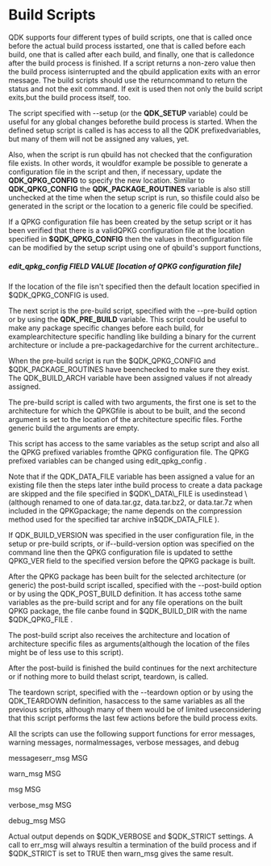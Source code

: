 # Build Scripts

QDK supports four different types of build scripts, one that is called once before the actual build process isstarted, one that is called before each build, one that is called after each build, and finally, one that is calledonce after the build process is finished. If a script returns a non-zero value then the build process isinterrupted and the qbuild application exits with an error message. The build scripts should use the returncommand to return the status and not the exit command. If exit is used then not only the build script exits,but the build process itself, too.

The script specified with --setup \(or the **QDK\_SETUP** variable\) could be useful for any global changes beforethe build process is started. When the defined setup script is called is has access to all the QDK prefixedvariables, but many of them will not be assigned any values, yet.

Also, when the script is run qbuild has not checked that the configuration file exists. In other words, it wouldfor example be possible to generate a configuration file in the script and then, if necessary, update the **QDK\_QPKG\_CONFIG** to specify the new location. Similar to **QDK\_QPKG\_CONFIG** the **QDK\_PACKAGE\_ROUTINES** variable is also still unchecked at the time when the setup script is run, so thisfile could also be generated in the script or the location to a generic file could be specified.

If a QPKG configuration file has been created by the setup script or it has been verified that there is a validQPKG configuration file at the location specified in **$QDK\_QPKG\_CONFIG** then the values in theconfiguration file can be modified by the setup script using one of qbuild's support functions,

##### edit\_qpkg\_config FIELD VALUE \[location of QPKG configuration file\]

If the location of the file isn't specified then the default location specified in $QDK\_QPKG\_CONFIG is used.

The next script is the pre-build script, specified with the --pre-build option or by using the **QDK\_PRE\_BUILD** variable. This script could be useful to make any package specific changes before each build, for examplearchitecture specific handling like building a binary for the current architecture or include a pre-packagedarchive for the current architecture..

When the pre-build script is run the $QDK\_QPKG\_CONFIG and $QDK\_PACKAGE\_ROUTINES have beenchecked to make sure they exist. The QDK\_BUILD\_ARCH variable have been assigned values if not already assigned.

The pre-build script is called with two arguments, the first one is set to the architecture for which the QPKGfile is about to be built, and the second argument is set to the location of the architecture specific files. Forthe generic build the arguments are empty.

This script has access to the same variables as the setup script and also all the QPKG prefixed variables fromthe QPKG configuration file. The QPKG prefixed variables can be changed using edit\_qpkg\_config .

Note that if the QDK\_DATA\_FILE variable has been assigned a value for an existing file then the steps later inthe build process to create a data package are skipped and the file specified in $QDK\_DATA\_FILE is usedinstead \(although renamed to one of data.tar.gz, data.tar.bz2, or data.tar.7z when included in the QPKGpackage; the name depends on the compression method used for the specified tar archive in$QDK\_DATA\_FILE \).

If QDK\_BUILD\_VERSION was specified in the user configuration file, in the setup or pre-build scripts, or if--build-version option was specified on the command line then the QPKG configuration file is updated to setthe QPKG\_VER field to the specified version before the QPKG package is built.

After the QPKG package has been built for the selected architecture \(or generic\) the post-build script iscalled, specified with the --post-build option or by using the QDK\_POST\_BUILD definition. It has access tothe same variables as the pre-build script and for any file operations on the built QPKG package, the file canbe found in $QDK\_BUILD\_DIR with the name $QDK\_QPKG\_FILE .

The post-build script also receives the architecture and location of architecture specific files as arguments\(although the location of the files might be of less use to this script\).

After the post-build is finished the build continues for the next architecture or if nothing more to build thelast script, teardown, is called.

The teardown script, specified with the --teardown option or by using the QDK\_TEARDOWN definition, hasaccess to the same variables as all the previous scripts, although many of them would be of limited useconsidering that this script performs the last few actions before the build process exits.

All the scripts can use the following support functions for error messages, warning messages, normalmessages, verbose messages, and debug 

messageserr\_msg MSG

warn\_msg MSG

msg MSG

verbose\_msg MSG

debug\_msg MSG

Actual output depends on $QDK\_VERBOSE and $QDK\_STRICT settings. A call to err\_msg will always resultin a termination of the build process and if $QDK\_STRICT is set to TRUE then warn\_msg gives the same result.


